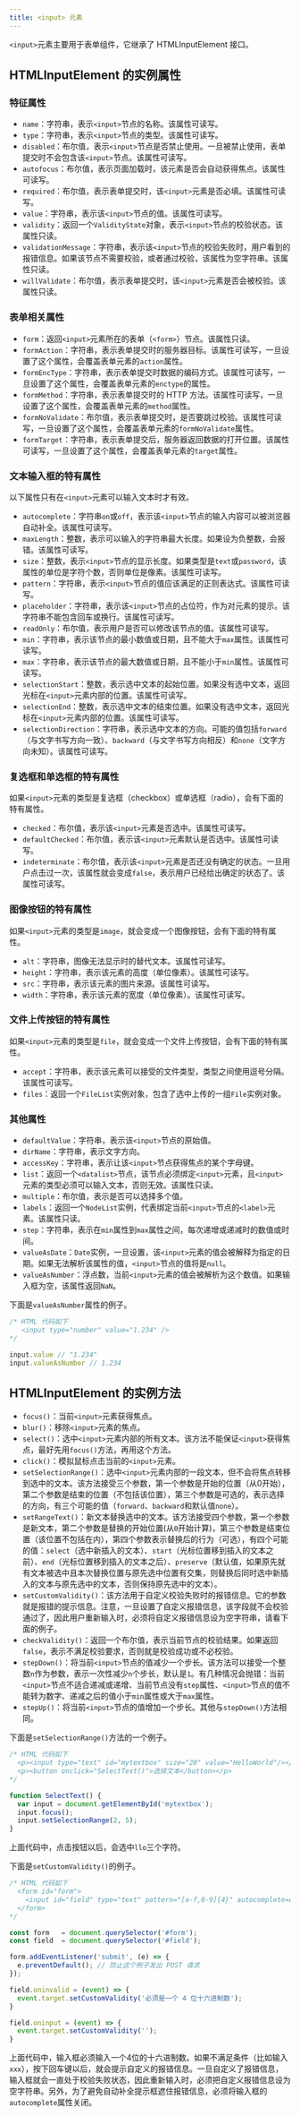 ```yaml
---
title: <input> 元素
---
```


`<input>`元素主要用于表单组件，它继承了 HTMLInputElement 接口。

## HTMLInputElement 的实例属性

### 特征属性

- `name`：字符串，表示`<input>`节点的名称。该属性可读写。
- `type`：字符串，表示`<input>`节点的类型。该属性可读写。
- `disabled`：布尔值，表示`<input>`节点是否禁止使用。一旦被禁止使用，表单提交时不会包含该`<input>`节点。该属性可读写。
- `autofocus`：布尔值，表示页面加载时，该元素是否会自动获得焦点。该属性可读写。
- `required`：布尔值，表示表单提交时，该`<input>`元素是否必填。该属性可读写。
- `value`：字符串，表示该`<input>`节点的值。该属性可读写。
- `validity`：返回一个`ValidityState`对象，表示`<input>`节点的校验状态。该属性只读。
- `validationMessage`：字符串，表示该`<input>`节点的校验失败时，用户看到的报错信息。如果该节点不需要校验，或者通过校验，该属性为空字符串。该属性只读。
- `willValidate`：布尔值，表示表单提交时，该`<input>`元素是否会被校验。该属性只读。

### 表单相关属性

- `form`：返回`<input>`元素所在的表单（`<form>`）节点。该属性只读。
- `formAction`：字符串，表示表单提交时的服务器目标。该属性可读写，一旦设置了这个属性，会覆盖表单元素的`action`属性。
- `formEncType`：字符串，表示表单提交时数据的编码方式。该属性可读写，一旦设置了这个属性，会覆盖表单元素的`enctype`的属性。
- `formMethod`：字符串，表示表单提交时的 HTTP 方法。该属性可读写，一旦设置了这个属性，会覆盖表单元素的`method`属性。
- `formNoValidate`：布尔值，表示表单提交时，是否要跳过校验。该属性可读写，一旦设置了这个属性，会覆盖表单元素的`formNoValidate`属性。
- `formTarget`：字符串，表示表单提交后，服务器返回数据的打开位置。该属性可读写，一旦设置了这个属性，会覆盖表单元素的`target`属性。

### 文本输入框的特有属性

以下属性只有在`<input>`元素可以输入文本时才有效。

- `autocomplete`：字符串`on`或`off`，表示该`<input>`节点的输入内容可以被浏览器自动补全。该属性可读写。
- `maxLength`：整数，表示可以输入的字符串最大长度。如果设为负整数，会报错。该属性可读写。
- `size`：整数，表示`<input>`节点的显示长度。如果类型是`text`或`password`，该属性的单位是字符个数，否则单位是像素。该属性可读写。
- `pattern`：字符串，表示`<input>`节点的值应该满足的正则表达式。该属性可读写。
- `placeholder`：字符串，表示该`<input>`节点的占位符，作为对元素的提示。该字符串不能包含回车或换行。该属性可读写。
- `readOnly`：布尔值，表示用户是否可以修改该节点的值。该属性可读写。
- `min`：字符串，表示该节点的最小数值或日期，且不能大于`max`属性。该属性可读写。
- `max`：字符串，表示该节点的最大数值或日期，且不能小于`min`属性。该属性可读写。
- `selectionStart`：整数，表示选中文本的起始位置。如果没有选中文本，返回光标在`<input>`元素内部的位置。该属性可读写。
- `selectionEnd`：整数，表示选中文本的结束位置。如果没有选中文本，返回光标在`<input>`元素内部的位置。该属性可读写。
- `selectionDirection`：字符串，表示选中文本的方向。可能的值包括`forward`（与文字书写方向一致）、`backward`（与文字书写方向相反）和`none`（文字方向未知）。该属性可读写。

### 复选框和单选框的特有属性

如果`<input>`元素的类型是复选框（checkbox）或单选框（radio），会有下面的特有属性。

- `checked`：布尔值，表示该`<input>`元素是否选中。该属性可读写。
- `defaultChecked`：布尔值，表示该`<input>`元素默认是否选中。该属性可读写。
- `indeterminate`：布尔值，表示该`<input>`元素是否还没有确定的状态。一旦用户点击过一次，该属性就会变成`false`，表示用户已经给出确定的状态了。该属性可读写。

### 图像按钮的特有属性

如果`<input>`元素的类型是`image`，就会变成一个图像按钮，会有下面的特有属性。

- `alt`：字符串，图像无法显示时的替代文本。该属性可读写。
- `height`：字符串，表示该元素的高度（单位像素）。该属性可读写。
- `src`：字符串，表示该元素的图片来源。该属性可读写。
- `width`：字符串，表示该元素的宽度（单位像素）。该属性可读写。

### 文件上传按钮的特有属性

如果`<input>`元素的类型是`file`，就会变成一个文件上传按钮，会有下面的特有属性。

- `accept`：字符串，表示该元素可以接受的文件类型，类型之间使用逗号分隔。该属性可读写。
- `files`：返回一个`FileList`实例对象，包含了选中上传的一组`File`实例对象。

### 其他属性

- `defaultValue`：字符串，表示该`<input>`节点的原始值。
- `dirName`：字符串，表示文字方向。
- `accessKey`：字符串，表示让该`<input>`节点获得焦点的某个字母键。
- `list`：返回一个`<datalist>`节点，该节点必须绑定`<input>`元素，且`<input>`元素的类型必须可以输入文本，否则无效。该属性只读。
- `multiple`：布尔值，表示是否可以选择多个值。
- `labels`：返回一个`NodeList`实例，代表绑定当前`<input>`节点的`<label>`元素。该属性只读。
- `step`：字符串，表示在`min`属性到`max`属性之间，每次递增或递减时的数值或时间。
- `valueAsDate`：`Date`实例，一旦设置，该`<input>`元素的值会被解释为指定的日期。如果无法解析该属性的值，`<input>`节点的值将是`null`。
- `valueAsNumber`：浮点数，当前`<input>`元素的值会被解析为这个数值。如果输入框为空，该属性返回`NaN`。

下面是`valueAsNumber`属性的例子。

```javascript
/* HTML 代码如下
   <input type="number" value="1.234" />
*/

input.value // "1.234"
input.valueAsNumber // 1.234
```

## HTMLInputElement 的实例方法

- `focus()`：当前`<input>`元素获得焦点。
- `blur()`：移除`<input>`元素的焦点。
- `select()`：选中`<input>`元素内部的所有文本。该方法不能保证`<input>`获得焦点，最好先用`focus()`方法，再用这个方法。
- `click()`：模拟鼠标点击当前的`<input>`元素。
- `setSelectionRange()`：选中`<input>`元素内部的一段文本，但不会将焦点转移到选中的文本。该方法接受三个参数，第一个参数是开始的位置（从0开始），第二个参数是结束的位置（不包括该位置），第三个参数是可选的，表示选择的方向，有三个可能的值（`forward`、`backward`和默认值`none`）。
- `setRangeText()`：新文本替换选中的文本。该方法接受四个参数，第一个参数是新文本，第二个参数是替换的开始位置(从`0`开始计算)，第三个参数是结束位置（该位置不包括在内），第四个参数表示替换后的行为（可选），有四个可能的值：`select`（选中新插入的文本）、`start`（光标位置移到插入的文本之前）、`end`（光标位置移到插入的文本之后）、`preserve`（默认值，如果原先就有文本被选中且本次替换位置与原先选中位置有交集，则替换后同时选中新插入的文本与原先选中的文本，否则保持原先选中的文本）。
- `setCustomValidity()`：该方法用于自定义校验失败时的报错信息。它的参数就是报错的提示信息。注意，一旦设置了自定义报错信息，该字段就不会校验通过了，因此用户重新输入时，必须将自定义报错信息设为空字符串，请看下面的例子。
- `checkValidity()`：返回一个布尔值，表示当前节点的校验结果。如果返回`false`，表示不满足校验要求，否则就是校验成功或不必校验。
- `stepDown()`：将当前`<input>`节点的值减少一个步长。该方法可以接受一个整数`n`作为参数，表示一次性减少`n`个步长，默认是`1`。有几种情况会抛错：当前`<input>`节点不适合递减或递增、当前节点没有`step`属性、`<input>`节点的值不能转为数字、递减之后的值小于`min`属性或大于`max`属性。
- `stepUp()`：将当前`<input>`节点的值增加一个步长。其他与`stepDown()`方法相同。

下面是`setSelectionRange()`方法的一个例子。

```javascript
/* HTML 代码如下
  <p><input type="text" id="mytextbox" size="20" value="HelloWorld"/></p>
  <p><button onclick="SelectText()">选择文本</button></p>
*/

function SelectText() {
  var input = document.getElementById('mytextbox');
  input.focus();
  input.setSelectionRange(2, 5);
}
```

上面代码中，点击按钮以后，会选中`llo`三个字符。

下面是`setCustomValidity()`的例子。

```javascript
/* HTML 代码如下
  <form id="form">
    <input id="field" type="text" pattern="[a-f,0-9]{4}" autocomplete=off>
  </form>
*/

const form   = document.querySelector('#form');
const field  = document.querySelector('#field');

form.addEventListener('submit', (e) => {
  e.preventDefault(); // 防止这个例子发出 POST 请求
});

field.oninvalid = (event) => {
  event.target.setCustomValidity('必须是一个 4 位十六进制数');
}

field.oninput = (event) => {
  event.target.setCustomValidity('');
}
```

上面代码中，输入框必须输入一个4位的十六进制数。如果不满足条件（比如输入`xxx`），按下回车键以后，就会提示自定义的报错信息。一旦自定义了报错信息，输入框就会一直处于校验失败状态，因此重新输入时，必须把自定义报错信息设为空字符串。另外，为了避免自动补全提示框遮住报错信息，必须将输入框的`autocomplete`属性关闭。
